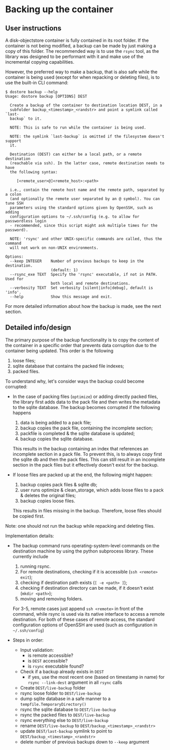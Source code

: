 # Backing up the container

## User instructions

A disk-objectstore container is fully contained in its root folder. If the container is not being modified, a backup can be made by just making a copy of this folder. The recommended way is to use the `rsync` tool, as the library was designed to be performant with it and make use of the incremental copying capabilities.

However, the preferred way to make a backup, that is also safe while the container is being used (except for when repacking or deleting files), is to use the built-in CLI command:

```console
$ dostore backup --help
Usage: dostore backup [OPTIONS] DEST

  Create a backup of the container to destination location DEST, in a
  subfolder backup_<timestamp>_<randstr> and point a symlink called `last-
  backup` to it.

  NOTE: This is safe to run while the container is being used.

  NOTE: the symlink `last-backup` is omitted if the filesystem doesn't support
  it.

  Destination (DEST) can either be a local path, or a remote destination
  (reachable via ssh). In the latter case, remote destination needs to have
  the following syntax:

     [<remote_user>@]<remote_host>:<path>

  i.e., contain the remote host name and the remote path, separated by a colon
  (and optionally the remote user separated by an @ symbol). You can tune SSH
  parameters using the standard options given by OpenSSH, such as adding
  configuration options to ~/.ssh/config (e.g. to allow for passwordless login
  - recommended, since this script might ask multiple times for the password).

  NOTE: 'rsync' and other UNIX-specific commands are called, thus the command
  will not work on non-UNIX environments.

Options:
  --keep INTEGER    Number of previous backups to keep in the destination.
                    (default: 1)
  --rsync_exe TEXT  Specify the 'rsync' executable, if not in PATH. Used for
                    both local and remote destinations.
  --verbosity TEXT  Set verbosity [silent|info|debug], default is 'info'.
  --help            Show this message and exit.

```

For more detailed information about how the backup is made, see the next section.

## Detailed info/design

The primary purpose of the backup functionality is to copy the content of the container in a specific order that prevents data corruption due to the container being updated. This order is the following

1. loose files;
2. sqlite database that contains the packed file indexes;
3. packed files.

To understand why, let's consider ways the backup could become corrupted:

- In the case of packing files (`optimize`) or adding directly packed files, the library first adds data to the pack file and then writes the metadata to the sqlite database. The backup becomes corrupted if the following happens

  1. data is being added to a pack file;
  2. backup copies the pack file, containing the incomplete section;
  3. packfile is completed & the sqlite database is updated;
  4. backup copies the sqlite database.

  This results in the backup containing an index that references an incomplete section in a pack file. To prevent this, is to always copy first the sqlite db and then the pack files. This can still result in an incomplete section in the pack files but it effectively doesn't exist for the backup.

- If loose files are packed up at the end, the following might happen:

  1. backup copies pack files & sqlite db;
  2. user runs optimize & clean_storage, which adds loose files to a pack & deletes the original files;
  3. backup copies loose files.

  This results in files missing in the backup. Therefore, loose files should be copied first.

Note: one should not run the backup while repacking and deleting files.

Implementation details:

- The backup command runs operating-system-level commands on the destination machine by using the python subprocess library. These currently include

  1. running rsync.
  2. For remote destinations, checking if it is accessible (`ssh <remote> exit`);
  3. checking if destination path exists (`[ -e <path> ]`);
  4. checking if destination directory can be made, if it doesn't exist (`mkdir <path>`);
  5. moving and removing folders.

  For 3-5, remote cases just append `ssh <remote>` in front of the command, while rsync is used via its native interface to access a remote destination. For both of these cases of remote access, the standard configuration options of OpenSSH are used (such as configuration in `~/.ssh/config`)

- Steps in order:
  - Input validation:
    - is remote accessible?
    - is `DEST` accessible?
    - is `rsync` executable found?
  - Check if a backup already exists in `DEST`
    - if yes, use the most recent one (based on timestamp in name) for `rsync --link-dest` argument in all `rsync` calls
  - Create `DEST/live-backup` folder
  - rsync loose folder to `DEST/live-backup`
  - dump sqlite database in a safe manner to a `tempfile.TemporaryDirectory()`
  - rsync the sqlite database to `DEST/live-backup`
  - rsync the packed files to `DEST/live-backup`
  - rsync everything else to `DEST/live-backup`
  - rename `DEST/live-backup` to `DEST/backup_<timestamp>_<randstr>`
  - update `DEST/last-backup` symlink to point to `DEST/backup_<timestamp>_<randstr>`
  - delete number of previous backups down to `--keep` argument
